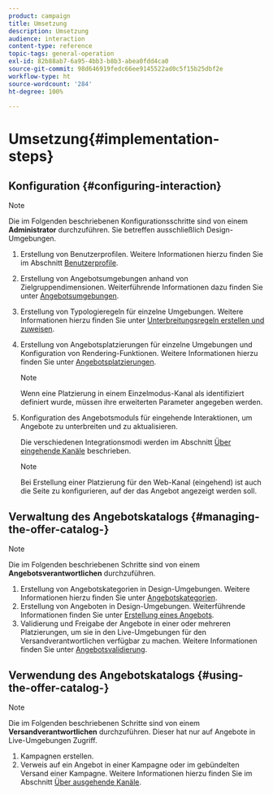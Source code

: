 ```yaml
---
product: campaign
title: Umsetzung
description: Umsetzung
audience: interaction
content-type: reference
topic-tags: general-operation
exl-id: 82b88ab7-6a95-4bb3-b8b3-abea0fdd4ca0
source-git-commit: 98d646919fedc66ee9145522ad0c5f15b25dbf2e
workflow-type: ht
source-wordcount: '284'
ht-degree: 100%

---
```


# Umsetzung{#implementation-steps}

## Konfiguration {#configuring-interaction}

>[!NOTE]
>
>Die im Folgenden beschriebenen Konfigurationsschritte sind von einem **Administrator** durchzuführen. Sie betreffen ausschließlich Design-Umgebungen.

1. Erstellung von Benutzerprofilen. Weitere Informationen hierzu finden Sie im Abschnitt [Benutzerprofile](../../interaction/using/operator-profiles.md).
1. Erstellung von Angebotsumgebungen anhand von Zielgruppendimensionen. Weiterführende Informationen dazu finden Sie unter [Angebotsumgebungen](../../interaction/using/live-design-environments.md#creating-an-offer-environment).
1. Erstellung von Typologieregeln für einzelne Umgebungen. Weitere Informationen hierzu finden Sie unter [Unterbreitungsregeln erstellen und zuweisen](../../interaction/using/managing-offer-presentation.md#creating-and-referencing-an-offer-presentation-rule).
1. Erstellung von Angebotsplatzierungen für einzelne Umgebungen und Konfiguration von Rendering-Funktionen. Weitere Informationen hierzu finden Sie unter [Angebotsplatzierungen](../../interaction/using/creating-offer-spaces.md).

   >[!NOTE]
   >
   >Wenn eine Platzierung in einem Einzelmodus-Kanal als identifiziert definiert wurde, müssen ihre erweiterten Parameter angegeben werden.

1. Konfiguration des Angebotsmoduls für eingehende Interaktionen, um Angebote zu unterbreiten und zu aktualisieren.

   Die verschiedenen Integrationsmodi werden im Abschnitt [Über eingehende Kanäle](../../interaction/using/about-inbound-channels.md) beschrieben.

   >[!NOTE]
   >
   >Bei Erstellung einer Platzierung für den Web-Kanal (eingehend) ist auch die Seite zu konfigurieren, auf der das Angebot angezeigt werden soll.

## Verwaltung des Angebotskatalogs {#managing-the-offer-catalog-}

>[!NOTE]
>
>Die im Folgenden beschriebenen Schritte sind von einem **Angebotsverantwortlichen** durchzuführen.

1. Erstellung von Angebotskategorien in Design-Umgebungen. Weitere Informationen hierzu finden Sie unter [Angebotskategorien](../../interaction/using/creating-offer-categories.md).
1. Erstellung von Angeboten in Design-Umgebungen. Weiterführende Informationen finden Sie unter [Erstellung eines Angebots](../../interaction/using/creating-an-offer.md).
1. Validierung und Freigabe der Angebote in einer oder mehreren Platzierungen, um sie in den Live-Umgebungen für den Versandverantwortlichen verfügbar zu machen. Weitere Informationen finden Sie unter [Angebotsvalidierung](../../interaction/using/approving-and-activating-an-offer.md).

## Verwendung des Angebotskatalogs {#using-the-offer-catalog-}

>[!NOTE]
>
>Die im Folgenden beschriebenen Schritte sind von einem **Versandverantwortlichen** durchzuführen. Dieser hat nur auf Angebote in Live-Umgebungen Zugriff.

1. Kampagnen erstellen.
1. Verweis auf ein Angebot in einer Kampagne oder im gebündelten Versand einer Kampagne. Weitere Informationen hierzu finden Sie im Abschnitt [Über ausgehende Kanäle](../../interaction/using/about-outbound-channels.md).
